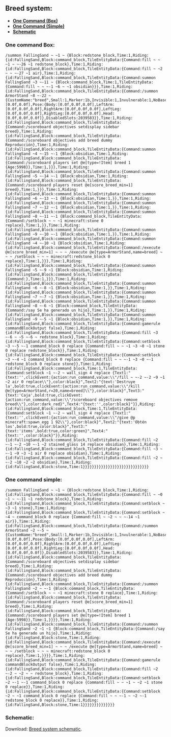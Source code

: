## Breed system:  
  * [**One Command (Box)**](#one-command-box)  
  * [**One Command (Simple)**](#one-command-simple)  
  * [**Schematic**](#schematic)  

### One command Box:  
    /summon FallingSand ~ ~1 ~ {Block:redstone_block,Time:1,Riding:{id:FallingSand,Block:command_block,TileEntityData:{Command:fill ~ ~ ~1 ~ ~-26 ~1 redstone_block},Time:1,Riding:{id:FallingSand,Block:command_block,TileEntityData:{Command:fill ~ ~2 ~ ~ ~-27 ~1 air},Time:1,Riding:{id:FallingSand,Block:command_block,TileEntityData:{Command:summon FallingSand ~3 ~-11 ~ {Block:command_block,Time:1,TileEntityData:{Command:fill ~ ~ ~-1 ~6 ~ ~1 obsidian}}},Time:1,Riding:{id:FallingSand,Block:command_block,TileEntityData:{Command:/summon ArmorStand ~8 ~-22 ~ {CustomName:"breed",Small:1,Marker:1b,Invisible:1,Invulnerable:1,NoBasePlate:1,NoGravity:1,PersistenceRequired:1,Rotation:[0.0f,0.0f],Pose:{Body:[0.0f,0.0f,0.0f],LeftArm:[0.0f,0.0f,0.0f],RightArm:[0.0f,0.0f,0.0f],LeftLeg:[0.0f,0.0f,0.0f],RightLeg:[0.0f,0.0f,0.0f],Head:[0.0f,0.0f,0.0f]},DisabledSlots:2039583}},Time:1,Riding:{id:FallingSand,Block:command_block,TileEntityData:{Command:/scoreboard objectives setdisplay sidebar breed},Time:1,Riding:{id:FallingSand,Block:command_block,TileEntityData:{Command:/scoreboard objectives add breed dummy Reproducción},Time:1,Riding:{id:FallingSand,Block:command_block,TileEntityData:{Command:summon FallingSand ~4 ~-15 ~-1 {Block:obsidian,Time:1,Riding:{id:FallingSand,Block:command_block,TileEntityData:{Command:/scoreboard players set @e[type=!Item] breed 1 {Age:5998}},Time:1,}}},Time:1,Riding:{id:FallingSand,Block:command_block,TileEntityData:{Command:summon FallingSand ~5 ~-14 ~-1 {Block:obsidian,Time:1,Riding:{id:FallingSand,Block:command_block,TileEntityData:{Command:/scoreboard players reset @e[score_breed_min=1] breed},Time:1,}}},Time:1,Riding:{id:FallingSand,Block:command_block,TileEntityData:{Command:summon FallingSand ~6 ~-13 ~-1 {Block:obsidian,Time:1,}},Time:1,Riding:{id:FallingSand,Block:command_block,TileEntityData:{Command:summon FallingSand ~7 ~-12 ~-1 {Block:obsidian,Time:1,}},Time:1,Riding:{id:FallingSand,Block:command_block,TileEntityData:{Command:summon FallingSand ~8 ~-11 ~-1 {Block:command_block,TileEntityData:{Command:/setblock ~ ~ ~1 minecraft:stone 0 replace},Time:1,}},Time:1,Riding:{id:FallingSand,Block:command_block,TileEntityData:{Command:summon FallingSand ~9 ~-10 ~-1 {Block:obsidian,Time:1,}},Time:1,Riding:{id:FallingSand,Block:command_block,TileEntityData:{Command:summon FallingSand ~4 ~-10 ~1 {Block:obsidian,Time:1,Riding:{id:FallingSand,Block:command_block,TileEntityData:{Command:/execute @e[score_breed_min=1] ~ ~ ~ /execute @e[type=ArmorStand,name=breed] ~ ~ ~ /setblock ~ ~ ~ minecraft:redstone_block 0 replace},Time:1,}}},Time:1,Riding:{id:FallingSand,Block:command_block,TileEntityData:{Command:summon FallingSand ~5 ~-9 ~1 {Block:obsidian,Time:1,Riding:{id:FallingSand,Block:command_block,TileEntityData:{Command:},Time:1,}}},Time:1,Riding:{id:FallingSand,Block:command_block,TileEntityData:{Command:summon FallingSand ~6 ~-8 ~1 {Block:obsidian,Time:1,}},Time:1,Riding:{id:FallingSand,Block:command_block,TileEntityData:{Command:summon FallingSand ~7 ~-7 ~1 {Block:obsidian,Time:1,}},Time:1,Riding:{id:FallingSand,Block:command_block,TileEntityData:{Command:summon FallingSand ~8 ~-6 ~1 {Block:command_block,TileEntityData:{Command:/say Se ha generado un hijo},Time:1,}},Time:1,Riding:{id:FallingSand,Block:command_block,TileEntityData:{Command:summon FallingSand ~9 ~-5 ~1 {Block:obsidian,Time:1,}},Time:1,Riding:{id:FallingSand,Block:command_block,TileEntityData:{Command:gamerule commandBlockOutput false},Time:1,Riding:{id:FallingSand,Block:command_block,TileEntityData:{Command:fill ~3 ~-6 ~ ~5 ~-6 ~ redstone_block},Time:1,Riding:{id:FallingSand,Block:command_block,TileEntityData:{Command:setblock ~3 ~-5 ~-1 command_block 0 replace {Command:fill ~ ~ ~1 ~3 ~0 ~1 stone 0 replace redstone_block}},Time:1,Riding:{id:FallingSand,Block:command_block,TileEntityData:{Command:setblock ~3 ~-4 ~1 command_block 0 replace {Command:fill ~ ~ ~-1 ~3 ~0 ~-1 redstone_block 0 replace stone}},Time:1,Riding:{id:FallingSand,Block:command_block,Time:1,TileEntityData:{Command:setblock ~1 ~-2 ~ wall_sign 4 replace {Text1:"{text:'',clickEvent:{action:run_command,value:\\"/fill ~ ~-2 ~-2 ~9 ~1 ~2 air 0 replace\\"},color:black}",Text2:"{text:'Destruye la',bold:true,clickEvent:{action:run_command,value:\\"/kill @e[type=ArmorStand,r=20,name=breed]\\"},color:black}",Text3:"{text:'Caja',bold:true,clickEvent:{action:run_command,value:\\"/scoreboard objectives remove breed\\"},color:dark_red}",Text4:"{text:'',color:black}"}},Riding:{id:FallingSand,Block:command_block,Time:1,TileEntityData:{Command:setblock ~1 ~-2 ~ wall_sign 4 replace {Text1:"{text:'',clickEvent:{action:run_command,value:\\"/give @p minecraft:spawn_egg 1 92\\"},color:black}",Text2:"{text:'Obtén los',bold:true,color:black}",Text3:"{text:'items',bold:true,color:green}",Text4:"{text:'',color:black}"}},Riding:{id:FallingSand,Block:command_block,TileEntityData:{Command:fill ~2 ~-1 ~-2 ~10 ~-1 ~2 stained_glass 14 replace obsidian},Time:1,Riding:{id:FallingSand,Block:command_block,TileEntityData:{Command:fill ~3 ~ ~-1 ~9 ~3 ~1 air 0 replace obsidian},Time:1,Riding:{id:FallingSand,Block:command_block,TileEntityData:{Command:fill ~2 ~ ~-2 ~10 ~2 ~2 obsidian},Time:1,Riding:{id:FallingSand,Block:stone,Time:1}}}}}}}}}}}}}}}}}}}}}}}}}}}}}

### One command simple:  
    /summon FallingSand ~ ~1 ~ {Block:redstone_block,Time:1,Riding:{id:FallingSand,Block:command_block,TileEntityData:{Command:fill ~ ~0 ~1 ~ ~-11 ~1 redstone_block},Time:1,Riding:{id:FallingSand,Block:command_block,TileEntityData:{Command:setblock ~ ~3 ~1 stone},Time:1,Riding:{id:FallingSand,Block:command_block,TileEntityData:{Command:setblock ~ ~4 ~ command_block 0 replace {Command:fill ~ ~2 ~ ~ ~-14 ~1 air}},Time:1,Riding:{id:FallingSand,Block:command_block,TileEntityData:{Command:/summon ArmorStand ~2 ~-5 ~ {CustomName:"breed",Small:1,Marker:1b,Invisible:1,Invulnerable:1,NoBasePlate:1,NoGravity:1,PersistenceRequired:1,Rotation:[0.0f,0.0f],Pose:{Body:[0.0f,0.0f,0.0f],LeftArm:[0.0f,0.0f,0.0f],RightArm:[0.0f,0.0f,0.0f],LeftLeg:[0.0f,0.0f,0.0f],RightLeg:[0.0f,0.0f,0.0f],Head:[0.0f,0.0f,0.0f]},DisabledSlots:2039583}},Time:1,Riding:{id:FallingSand,Block:command_block,TileEntityData:{Command:/scoreboard objectives setdisplay sidebar breed},Time:1,Riding:{id:FallingSand,Block:command_block,TileEntityData:{Command:/scoreboard objectives add breed dummy Reproducción},Time:1,Riding:{id:FallingSand,Block:command_block,TileEntityData:{Command:/summon FallingSand ~2 ~ ~-1 {Block:command_block,TileEntityData:{Command:/setblock ~ ~ ~1 minecraft:stone 0 replace},Time:1,Riding:{id:FallingSand,Block:command_block,TileEntityData:{Command:/scoreboard players reset @e[score_breed_min=1] breed},Time:1,Riding:{id:FallingSand,Block:command_block,TileEntityData:{Command:/scoreboard players set @e[type=!Item] breed 1 {Age:5998}},Time:1,}}}},Time:1,Riding:{id:FallingSand,Block:command_block,TileEntityData:{Command:/summon FallingSand ~2 ~1 ~1 {Block:command_block,TileEntityData:{Command:/say Se ha generado un hijo},Time:1,Riding:{id:FallingSand,Block:stone,Time:1,Riding:{id:FallingSand,Block:command_block,TileEntityData:{Command:/execute @e[score_breed_min=1] ~ ~ ~ /execute @e[type=ArmorStand,name=breed] ~ ~ ~ /setblock ~ ~ ~ minecraft:redstone_block 0 replace},Time:1,}}}},Time:1,Riding:{id:FallingSand,Block:command_block,TileEntityData:{Command:gamerule commandBlockOutput false},Time:1,Riding:{id:FallingSand,Block:command_block,TileEntityData:{Command:fill ~2 ~-2 ~ ~2 ~ ~ redstone_block},Time:1,Riding:{id:FallingSand,Block:command_block,TileEntityData:{Command:setblock ~2 ~-1 ~-1 command_block 0 replace {Command:fill ~ ~ ~1 ~ ~2 ~1 stone 0 replace}},Time:1,Riding:{id:FallingSand,Block:command_block,TileEntityData:{Command:setblock ~2 ~ ~1 command_block 0 replace {Command:fill ~ ~ ~-1 ~ ~2 ~-1 redstone_block 0 replace}},Time:1,Riding:{id:FallingSand,Block:stone,Time:1}}}}}}}}}}}}}}

### Schematic:  
Download: [Breed system schematic](https://github.com/KaliNuska/Minecraft/releases/download/0.0.0/Breed_system.schematic).  
